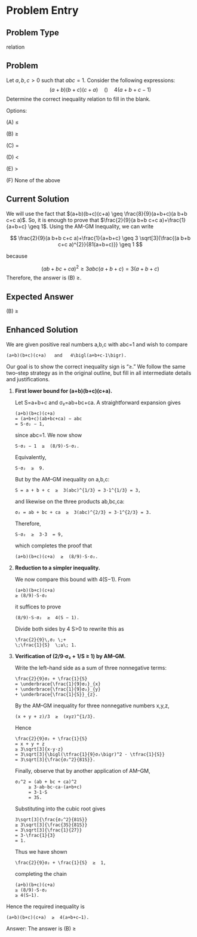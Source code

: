 # Problem Entry

## Problem Type
relation

## Problem
Let $a, b, c > 0$ such that $a b c = 1$. Consider the following expressions:
$$
(a+b)(b+c)(c+a) \quad () \quad 4(a+b+c-1)
$$
Determine the correct inequality relation to fill in the blank.

Options:

(A) $\leq$ 

(B) $\geq$

(C) $=$ 

(D) $<$

(E) $>$

(F) None of the above

## Current Solution
We will use the fact that $(a+b)(b+c)(c+a) \geq \frac{8}{9}(a+b+c)(a b+b c+c a)$. So, it is enough to prove that $\frac{2}{9}(a b+b c+c a)+\frac{1}{a+b+c} \geq 1$. Using the AM-GM Inequality, we can write

$$
\frac{2}{9}(a b+b c+c a)+\frac{1}{a+b+c} \geq 3 \sqrt[3]{\frac{(a b+b c+c a)^{2}}{81(a+b+c)}} \geq 1
$$

because

$$
(a b+b c+c a)^{2} \geq 3 a b c(a+b+c)=3(a+b+c)
$$ Therefore, the answer is (B) $\geq$.

## Expected Answer
(B) $\geq$

## Enhanced Solution
We are given positive real numbers a,b,c with abc=1 and wish to compare

    (a+b)(b+c)(c+a)   and   4\bigl(a+b+c-1\bigr).

Our goal is to show the correct inequality sign is “≥.”  We follow the same two–step strategy as in the original outline, but fill in all intermediate details and justifications.

1.  **First lower bound for (a+b)(b+c)(c+a).**
    
    Let S=a+b+c and σ₂=ab+bc+ca.  A straightforward expansion gives

        (a+b)(b+c)(c+a)
        = (a+b+c)(ab+bc+ca) − abc
        = S·σ₂ − 1,

    since abc=1.  We now show

        S·σ₂ − 1  ≥  (8/9)·S·σ₂.

    Equivalently,

        S·σ₂  ≥  9.

    But by the AM–GM inequality on a,b,c:

        S = a + b + c  ≥  3(abc)^{1/3} = 3·1^{1/3} = 3,

    and likewise on the three products ab,bc,ca:

        σ₂ = ab + bc + ca  ≥  3(abc)^{2/3} = 3·1^{2/3} = 3.

    Therefore,

        S·σ₂  ≥  3·3  = 9,

    which completes the proof that

        (a+b)(b+c)(c+a)  ≥  (8/9)·S·σ₂.

2.  **Reduction to a simpler inequality.**

    We now compare this bound with 4(S−1).  From

        (a+b)(b+c)(c+a)
        ≥ (8/9)·S·σ₂

    it suffices to prove

        (8/9)·S·σ₂  ≥  4(S − 1).

    Divide both sides by 4 S>0 to rewrite this as

        \frac{2}{9}\,σ₂ \;+
        \;\frac{1}{S}  \;≥\; 1.

3.  **Verification of \(2/9·σ₂ + 1/S ≥ 1\) by AM–GM.**

    Write the left–hand side as a sum of three nonnegative terms:

        \frac{2}{9}σ₂ + \frac{1}{S}
        = \underbrace{\frac{1}{9}σ₂}_{x}
        + \underbrace{\frac{1}{9}σ₂}_{y}
        + \underbrace{\frac{1}{S}}_{z}.

    By the AM–GM inequality for three nonnegative numbers x,y,z,

        (x + y + z)/3  ≥  (xyz)^{1/3}.

    Hence

        \frac{2}{9}σ₂ + \frac{1}{S}
        = x + y + z
        ≥ 3\sqrt[3]{x·y·z}
        = 3\sqrt[3]{\bigl(\tfrac{1}{9}σ₂\bigr)^2 · \tfrac{1}{S}}
        = 3\sqrt[3]{\frac{σ₂^2}{81S}}.

    Finally, observe that by another application of AM–GM,

        σ₂^2 = (ab + bc + ca)^2
             ≥ 3·ab·bc·ca·(a+b+c)
             = 3·1·S
             = 3S.

    Substituting into the cubic root gives

        3\sqrt[3]{\frac{σ₂^2}{81S}}
        ≥ 3\sqrt[3]{\frac{3S}{81S}}
        = 3\sqrt[3]{\frac{1}{27}}
        = 3·\frac{1}{3}
        = 1.

    Thus we have shown

        \frac{2}{9}σ₂ + \frac{1}{S}  ≥  1,

    completing the chain

        (a+b)(b+c)(c+a)
        ≥ (8/9)·S·σ₂
        ≥ 4(S−1).

Hence the required inequality is

    (a+b)(b+c)(c+a)  ≥  4(a+b+c−1).

Answer: The answer is (B) ≥
